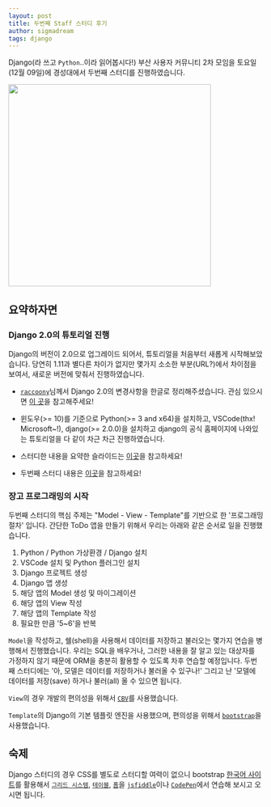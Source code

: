 ```yaml
---
layout: post
title: 두번째 Staff 스터디 후기
author: sigmadream
tags: django
---
```


Django(라 쓰고 `Python`..이라 읽어봅시다!) 부산 사용자 커뮤니티 2차 모임을 토요일(12월 09일)에 경성대에서 두번째 스터디를 진행하였습니다.

<img src="{{ site.baseurl }}/images/20171209.jpg" style="width: 400px;"/>

## 요약하자면

### Django 2.0의 튜토리얼 진행

Django의 버전이 2.0으로 업그레이드 되어서, 튜토리얼을 처음부터 새롭게 시작해보았습니다. 당연히 1.11과 별다른 차이가 없지만 몇가지 소소한 부분(URL?)에서 차이점을 보여서, 새로운 버전에 맞춰서 진행하였습니다.

* [`raccoony`](http://raccoonyy.github.io/)님께서 Django 2.0의 변경사항을 한글로 정리해주셨습니다. 관심 있으시면 [이 곳](http://raccoonyy.github.io/django-2-0-release-note-summary/index.html)을 참고해주세요!

* 윈도우(>= 10)를 기준으로 Python(>= 3 and x64)을 설치하고, VSCode(thx! Microsoft~!), django(>= 2.0.0)을 설치하고 django의 공식 홈페이지에 나와있는 튜토리얼을 다 같이 차근 차근 진행하였습니다.

* 스터디한 내용을 요약한 슬라이드는 [이곳](https://docs.google.com/presentation/d/1Jxi1qCRA3wXsKkKYbqSdYhJ4cdro11o4O-speKOVOY0/edit)을 참고하세요!

* 두번째 스터디 내용은 [이곳](https://youtu.be/Hh7h2dbnPcU)을 참고하세요!

### 장고 프로그래밍의 시작

두번째 스터디의 핵심 주제는 "Model - View - Template"를 기반으로 한 '프로그래밍 절차' 입니다. 간단한 ToDo 앱을 만들기 위해서 우리는 아래와 같은 순서로 일을 진행했습니다.

1. Python / Python 가상환경 / Django 설치
2. VSCode 설치 및 Python 플러그인 설치
3. Django 프로젝트 생성
4. Django 앱 생성
5. 해당 앱의 Model 생성 및 마이그레이션
6. 해당 앱의 View 작성
7. 해당 앱의 Template 작성
8. 필요한 만큼 '5~6'을 반복

`Model`을 작성하고, 쉘(shell)을 사용해서 데이터를 저장하고 불러오는 몇가지 연습을 병행해서 진행했습니다. 우리는 SQL을 배우거나, 그러한 내용을 잘 알고 있는 대상자를 가정하지 않기 때문에 ORM을 충분히 활용할 수 있도록 차후 연습할 예정입니다. 두번째 스터디에는 '아, 모델은 데이터를 저장하거나 불러올 수 있구나!' 그리고 난 '모델에 데이터를 저장(save) 하거나 불러(all) 올 수 있으면 됩니다.

`View`의 경우 개발의 편의성을 위해서 [`CBV`](https://docs.djangoproject.com/en/2.0/topics/class-based-views/)를 사용했습니다.

`Template`의 Django의 기본 템플릿 엔진을 사용했으며, 편의성을 위해서 [`bootstrap`](https://getbootstrap.com/)을 사용했습니다.

## 숙제

Django 스터디의 경우 CSS를 별도로 스터디할 여력이 없으니 bootstrap [한국어 사이트](http://bootstrap4.kr/)를 활용해서 [`그리드 시스템`](http://bootstrap4.kr/docs/4.0/layout/grid/), [`테이블`](http://bootstrap4.kr/docs/4.0/content/tables/), [`폼`](http://bootstrap4.kr/docs/4.0/components/forms/)을 [`jsfiddle`](https://jsfiddle.net/)이나 [`CodePen`](https://codepen.io/)에서 연습해 보시고 오시면 됩니다.
